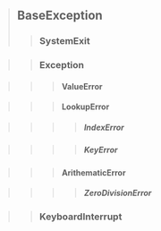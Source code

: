 >## BaseException
>>### SystemExit

>>### Exception

>>>#### ValueError

>>>#### LookupError

>>>>##### IndexError

>>>>##### KeyError

>>>#### ArithematicError

>>>>##### ZeroDivisionError

>>### KeyboardInterrupt